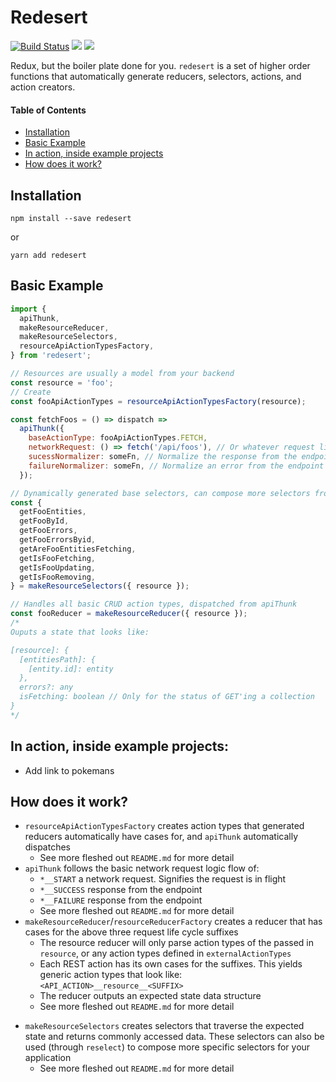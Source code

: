 # Redesert

[![Build Status](https://travis-ci.com/ahoym/redesert.svg?branch=master)](https://travis-ci.com/ahoym/redesert)
<a href="https://codeclimate.com/github/ahoym/redesert/maintainability"><img src="https://api.codeclimate.com/v1/badges/6092506aae88ba28bf0f/maintainability" /></a>
<a href="https://codeclimate.com/github/ahoym/redesert/test_coverage"><img src="https://api.codeclimate.com/v1/badges/6092506aae88ba28bf0f/test_coverage" /></a>

Redux, but the boiler plate done for you. `redesert` is a set of higher order functions that automatically generate reducers, selectors, actions, and action creators.

#### Table of Contents

* [Installation][installation]
* [Basic Example][basicexample]
* [In action, inside example projects][exampleusages]
* [How does it work?][howitworks]

## Installation

[installation]: #installation

```
npm install --save redesert
```

or

```
yarn add redesert
```

## Basic Example

[basicexample]: #basic-example

```javascript
import {
  apiThunk,
  makeResourceReducer,
  makeResourceSelectors,
  resourceApiActionTypesFactory,
} from 'redesert';

// Resources are usually a model from your backend
const resource = 'foo';
// Create
const fooApiActionTypes = resourceApiActionTypesFactory(resource);

const fetchFoos = () => dispatch =>
  apiThunk({
    baseActionType: fooApiActionTypes.FETCH,
    networkRequest: () => fetch('/api/foos'), // Or whatever request library
    sucessNormalizer: someFn, // Normalize the response from the endpoint
    failureNormalizer: someFn, // Normalize an error from the endpoint
  });

// Dynamically generated base selectors, can compose more selectors from these
const {
  getFooEntities,
  getFooById,
  getFooErrors,
  getFooErrorsByid,
  getAreFooEntitiesFetching,
  getIsFooFetching,
  getIsFooUpdating,
  getIsFooRemoving,
} = makeResourceSelectors({ resource });

// Handles all basic CRUD action types, dispatched from apiThunk
const fooReducer = makeResourceReducer({ resource });
/*
Ouputs a state that looks like:

[resource]: {
  [entitiesPath]: {
    [entity.id]: entity
  },
  errors?: any
  isFetching: boolean // Only for the status of GET'ing a collection
}
*/
```

## In action, inside example projects:

[exampleusages]: #in-action-inside-example-projects

* Add link to pokemans

## How does it work?

[howitworks]: #how-does-it-work

* `resourceApiActionTypesFactory` creates action types that generated reducers
  automatically have cases for, and `apiThunk` automatically dispatches
  * See more fleshed out `README.md` for more detail
* `apiThunk` follows the basic network request logic flow of:
  * `*__START` a network request. Signifies the request is in flight
  * `*__SUCCESS` response from the endpoint
  * `*__FAILURE` response from the endpoint
  * See more fleshed out `README.md` for more detail
* `makeResourceReducer`/`resourceReducerFactory` creates a reducer that has
  cases for the above three request life cycle suffixes
  * The resource reducer will only parse action types of the passed in
    `resource`, or any action types defined in `externalActionTypes`
  * Each REST action has its own cases for the suffixes. This yields generic
    action types that look like: `<API_ACTION>__resource__<SUFFIX>`
  - The reducer outputs an expected state data structure
  - See more fleshed out `README.md` for more detail

- `makeResourceSelectors` creates selectors that traverse the expected state and
  returns commonly accessed data. These selectors can also be used (through
  `reselect`) to compose more specific selectors for your application
  * See more fleshed out `README.md` for more detail
